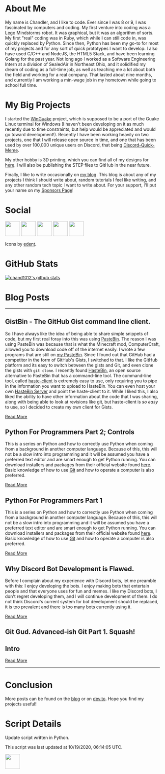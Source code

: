 # About Me
My name is Chandler, and I like to code. Ever since I was 8 or 9, I was fascinated by computers and coding. My first venture into coding was a Lego Mindstorms robot. It was graphical, but it was an algorithm of sorts. My first "real" coding was in Ruby, which while I can still code in, was quickly replaced by Python. Since then, Python has been my go-to for most of my projects and for any sort of quick prototypes I want to develop. I also have used C/C++ and NodeJS, the HTML5 Stack, and have been learning Golang for the past year. Not long ago I worked as a Software Engineering Intern at a division of SealedAir in Northeast Ohio, and it solidified my dream of coding as a full-time job, as well as teaching me a lot about both the field and working for a real company. That lasted about nine months, and currently I am working a min-wage job in my hometown while going to school full time.

# My Big Projects
I started the [WinGuake](https://github.com/chand1012/WinGuake) project, which is supposed to be a port of the Guake Linux terminal for Windows (I haven't been developing on it as much recently due to time constraints, but help would be appreciated and would go toward development!). Recently I have been working heavily on two projects, one that I will release open source in time, and one that has been used by over 100,000 unique users on Discord, that being [Discord-Quick-Meme](https://github.com/chand1012/Discord-Quick-Meme). 

My other hobby is 3D printing, which you can find all of my designs for [here](https://www.thingiverse.com/chand1012/about). I will also be publishing the STEP files to GitHub in the near future.

Finally, I like to write occasionally on [my blog](https://chand1012.dev/). This blog is about any of my projects I think I should write about, random tutorials I feel like writing, and any other random tech topic I want to write about. For your support, I'll put your name on my [Sponsors Page](https://chand1012.dev/sponsors/)!

# Social
[<img height=48 width=48 src="https://camo.githubusercontent.com/68ff38b86f01b428567dcc406116e23728245f4e/68747470733a2f2f6564656e742e6769746875622e696f2f537570657254696e7949636f6e732f696d616765732f7376672f696e7374616772616d2e737667"/>](https://instagram.com/chand1012)
[<img height=48 width=48 src="https://camo.githubusercontent.com/5db862b15e660451b524382c77f60cbd49f176f9/68747470733a2f2f6564656e742e6769746875622e696f2f537570657254696e7949636f6e732f696d616765732f7376672f6465765f746f2e737667"/>](https://dev.to/chand1012)
[<img height=48 width=48 src="https://camo.githubusercontent.com/9bbddae7e626bda73c943e06b4568a7a02e193b4/68747470733a2f2f6564656e742e6769746875622e696f2f537570657254696e7949636f6e732f696d616765732f7376672f747769747465722e737667"/>](https://twitter.com/Chand1012Dev)
[<img height=48 width=48 src="https://camo.githubusercontent.com/2ed658492cb094825d26b06c1275a7e0414f32e4/68747470733a2f2f6564656e742e6769746875622e696f2f537570657254696e7949636f6e732f696d616765732f7376672f7265646469742e737667"/>](https://www.reddit.com/user/chand1012)
[<img height=48 width=48 src="https://camo.githubusercontent.com/8c6d1bbc6c237b1349a387f8085013d873e173cb/68747470733a2f2f6564656e742e6769746875622e696f2f537570657254696e7949636f6e732f696d616765732f7376672f737465616d2e737667"/>](https://steamcommunity.com/id/chand1012)

Icons by [edent](https://github.com/edent/SuperTinyIcons).

# GitHub Stats

[![chand1012's github stats](https://github-readme-stats.vercel.app/api?username=chand1012)](https://github.com/anuraghazra/github-readme-stats)

# Blog Posts
--------------------------------

<article class="post">
<h1>GistBin - The GitHub Gist command line client.</h1>
<div class="entry">
<p>So I have always like the idea of being able to share simple snippets of code, but my first real foray into this was using <a href="https://pastebin.com/">PasteBin</a>. The reason I was using PasteBin was because that is what the Minecraft mod, ComputerCraft, allowed you to download code off of the internet easily. I wrote a few programs that are still on <a href="https://pastebin.com/u/chand1012">my PasteBin</a>. Since I found out that GitHub had a competitor in the form of GitHub's Gists, I switched to that. I like the GitHub platform and its easy to switch between the gists and Git, and even clone the gists with <code class="language-plaintext highlighter-rouge">git clone</code>. I recently found <a href="https://hastebin.com/about.md">HasteBin</a>, an open source alternative to PasteBin that has a command-line tool. The command-line tool, called <a href="https://github.com/seejohnrun/haste-client">haste-client</a> is extremely easy to use, only requiring you to pipe in the information you want to upload to HasteBin. You can even host your own <a href="https://github.com/seejohnrun/haste-server">HasteBin Server</a> and point the haste-client to it. While I liked this, I also liked the ability to have other information about the code that I was sharing, along with being able to look at revisions like git, but haste-client is <em>so easy</em> to use, so I decided to create my own client for Gists.</p>
</div>
<a class="read-more" href="https://chand1012.dev/GistbinGistClient/">Read More</a>
</article>
<article class="post">
<h1>Python For Programmers Part 2; Controls</h1>
<div class="entry">
<p>This is a series on Python and how to correctly use Python when coming from a background in another computer language. Because of this, this will not be a slow intro into programming and it will be assumed you have a preferred text editor and are smart enough to get Python running. You can download installers and packages from their official website found <a href="https://www.python.org/downloads/">here</a>. Basic knowledge of how to use <a href="https://git-scm.com/">Git</a> and how to operate a computer is also preferred.</p>
</div>
<a class="read-more" href="https://chand1012.dev/PythonForProgrammers2/">Read More</a>
</article>
<article class="post">
<h1>Python For Programmers Part 1</h1>
<div class="entry">
<p>This is a series on Python and how to correctly use Python when coming from a background in another computer language. Because of this, this will not be a slow intro into programming and it will be assumed you have a preferred text editor and are smart enough to get Python running. You can download installers and packages from their official website found <a href="https://www.python.org/downloads/">here</a>. Basic knowledge of how to use <a href="https://git-scm.com/">Git</a> and how to operate a computer is also preferred.</p>
</div>
<a class="read-more" href="https://chand1012.dev/PythonForProgrammers/">Read More</a>
</article>
<article class="post">
<h1>Why Discord Bot Development is Flawed.</h1>
<div class="entry">
<p>Before I complain about my experience with Discord bots, let me preamble with this: I enjoy developing the bots. I enjoy making bots that entertain people and that everyone uses for fun and memes. I like my Discord bots, I don't regret developing them, and I will continue development of them. I do not think Discord's current system for bot development should be replaced, it is too prevalent and there is too many bots currently using it.</p>
</div>
<a class="read-more" href="https://chand1012.dev/WhatsWrongWithDiscordBots/">Read More</a>
</article>
<article class="post">
<h1>Git Gud. Advanced-ish Git Part 1. Squash!</h1>
<div class="entry">
<h1 id="intro">Intro</h1>
</div>
<a class="read-more" href="https://chand1012.dev/git-gud1/">Read More</a>
</article>



--------------------------------

# Conclusion

More posts can be found on the [blog](https://chand1012.dev/) or on [dev.to](https://dev.to/chand1012). Hope you find my projects useful!

# Script Details

Update script written in Python.

This script was last updated at 10/19/2020, 06:14:05 UTC.

<img height=48 width=48 src="https://camo.githubusercontent.com/cc1b5b07ad8a80491b42035775baedf76a3b836c/68747470733a2f2f6564656e742e6769746875622e696f2f537570657254696e7949636f6e732f696d616765732f7376672f707974686f6e2e737667"/>